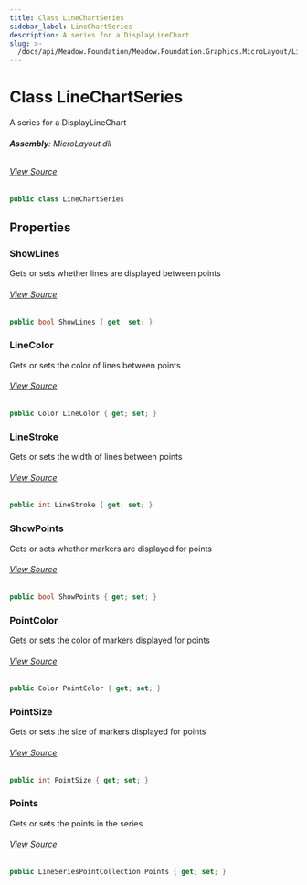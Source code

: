 ```yaml
---
title: Class LineChartSeries
sidebar_label: LineChartSeries
description: A series for a DisplayLineChart
slug: >-
  /docs/api/Meadow.Foundation/Meadow.Foundation.Graphics.MicroLayout/LineChartSeries
---
```

# Class LineChartSeries
A series for a DisplayLineChart

###### **Assembly**: MicroLayout.dll
###### [View Source](https://github.com/WildernessLabs/Meadow.Foundation.git/blob/develop/Source/Meadow.Foundation.Libraries_and_Frameworks/Graphics.MicroLayout/Driver/Charts/LineChartSeries.cs#L6)
```csharp title="Declaration"
public class LineChartSeries
```
## Properties
### ShowLines
Gets or sets whether lines are displayed between points
###### [View Source](https://github.com/WildernessLabs/Meadow.Foundation.git/blob/develop/Source/Meadow.Foundation.Libraries_and_Frameworks/Graphics.MicroLayout/Driver/Charts/LineChartSeries.cs#L11)
```csharp title="Declaration"
public bool ShowLines { get; set; }
```
### LineColor
Gets or sets the color of lines between points
###### [View Source](https://github.com/WildernessLabs/Meadow.Foundation.git/blob/develop/Source/Meadow.Foundation.Libraries_and_Frameworks/Graphics.MicroLayout/Driver/Charts/LineChartSeries.cs#L15)
```csharp title="Declaration"
public Color LineColor { get; set; }
```
### LineStroke
Gets or sets the width of lines between points
###### [View Source](https://github.com/WildernessLabs/Meadow.Foundation.git/blob/develop/Source/Meadow.Foundation.Libraries_and_Frameworks/Graphics.MicroLayout/Driver/Charts/LineChartSeries.cs#L19)
```csharp title="Declaration"
public int LineStroke { get; set; }
```
### ShowPoints
Gets or sets whether markers are displayed for points
###### [View Source](https://github.com/WildernessLabs/Meadow.Foundation.git/blob/develop/Source/Meadow.Foundation.Libraries_and_Frameworks/Graphics.MicroLayout/Driver/Charts/LineChartSeries.cs#L24)
```csharp title="Declaration"
public bool ShowPoints { get; set; }
```
### PointColor
Gets or sets the color of markers displayed for points
###### [View Source](https://github.com/WildernessLabs/Meadow.Foundation.git/blob/develop/Source/Meadow.Foundation.Libraries_and_Frameworks/Graphics.MicroLayout/Driver/Charts/LineChartSeries.cs#L28)
```csharp title="Declaration"
public Color PointColor { get; set; }
```
### PointSize
Gets or sets the size of markers displayed for points
###### [View Source](https://github.com/WildernessLabs/Meadow.Foundation.git/blob/develop/Source/Meadow.Foundation.Libraries_and_Frameworks/Graphics.MicroLayout/Driver/Charts/LineChartSeries.cs#L32)
```csharp title="Declaration"
public int PointSize { get; set; }
```
### Points
Gets or sets the points in the series
###### [View Source](https://github.com/WildernessLabs/Meadow.Foundation.git/blob/develop/Source/Meadow.Foundation.Libraries_and_Frameworks/Graphics.MicroLayout/Driver/Charts/LineChartSeries.cs#L37)
```csharp title="Declaration"
public LineSeriesPointCollection Points { get; set; }
```
